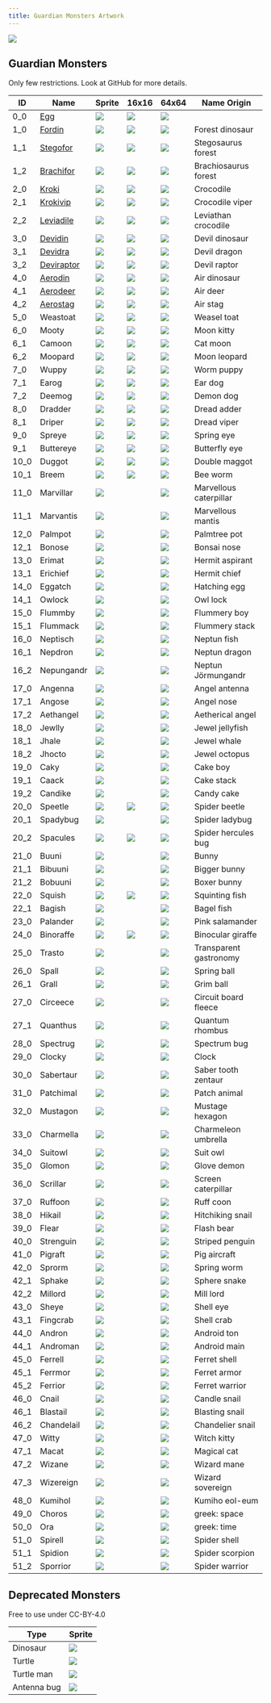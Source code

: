 ```yaml
---
title: Guardian Monsters Artwork
---
```


![](./documents/img/logo.png)

## Guardian Monsters

Only few restrictions. Look at GitHub for more details.

|ID         |Name                               |Sprite                 |16x16                  |64x64                  |Name Origin            |
|-----------|-----------------------------------|-----------------------|-----------------------|-----------------------|-----------------------|
|0_0        |[Egg](./encyclo/0_0_Egg.md)        |![](./sprites/monsters/128x128/0_0.png) |![](./sprites/monsters/animation_16x16/0_0.gif)   |![](./sprites/monsters/64x64/0_0.png)   |                       |
|1_0        |[Fordin](./encyclo/1.md)           |![](./sprites/monsters/128x128/1_0.png) |![](./sprites/monsters/animation_16x16/1_0.gif)   |![](./sprites/monsters/64x64/1_0.png)   |Forest dinosaur        |
|1_1        |[Stegofor](./encyclo/1.md)         |![](./sprites/monsters/128x128/1_1.png) |![](./sprites/monsters/16x16/1_1.png)   |![](./sprites/monsters/64x64/0_0.png)   |Stegosaurus forest     |
|1_2        |[Brachifor](./encyclo/1.md)        |![](./sprites/monsters/128x128/1_2.png) |![](./sprites/monsters/16x16/1_2.png)   |![](./sprites/monsters/64x64/0_0.png)   |Brachiosaurus forest   |
|2_0        |[Kroki](./encyclo/2.md)            |![](./sprites/monsters/128x128/2_0.png) |![](./sprites/monsters/16x16/2_0.png)   |![](./sprites/monsters/64x64/0_0.png)   |Crocodile              |
|2_1        |[Krokivip](./encyclo/2.md)         |![](./sprites/monsters/128x128/2_1.png) |![](./sprites/monsters/16x16/2_1.png)   |![](./sprites/monsters/64x64/0_0.png)   |Crocodile viper        |
|2_2        |[Leviadile](./encyclo/2.md)        |![](./sprites/monsters/128x128/2_2.png) |![](./sprites/monsters/16x16/2_2.png)   |![](./sprites/monsters/64x64/0_0.png)   |Leviathan crocodile    |
|3_0        |[Devidin](./encyclo/3.md)          |![](./sprites/monsters/128x128/3_0.png) |![](./sprites/monsters/16x16/3_0.png)   |![](./sprites/monsters/64x64/0_0.png)   |Devil dinosaur         |
|3_1        |[Devidra](./encyclo/3.md)          |![](./sprites/monsters/128x128/3_1.png) |![](./sprites/monsters/16x16/3_1.png)   |![](./sprites/monsters/64x64/0_0.png)   |Devil dragon           |
|3_2        |[Deviraptor](./encyclo/3.md)       |![](./sprites/monsters/128x128/3_2.png) |![](./sprites/monsters/16x16/3_2.png)   |![](./sprites/monsters/64x64/0_0.png)   |Devil raptor           |
|4_0        |[Aerodin](./encyclo/4.md)          |![](./sprites/monsters/128x128/4_0.png) |![](./sprites/monsters/16x16/4_0.png)   |![](./sprites/monsters/64x64/0_0.png)   |Air dinosaur           |
|4_1        |[Aerodeer](./encyclo/4.md)         |![](./sprites/monsters/128x128/4_1.png) |![](./sprites/monsters/16x16/4_1.png)   |![](./sprites/monsters/64x64/0_0.png)   |Air deer               |
|4_2        |[Aerostag](./encyclo/4.md)         |![](./sprites/monsters/128x128/4_2.png) |![](./sprites/monsters/16x16/4_2.png)   |![](./sprites/monsters/64x64/0_0.png)   |Air stag               |
|5_0        |Weastoat                           |![](./sprites/monsters/128x128/5_0.png) |![](./sprites/monsters/16x16/5_0.png)   |![](./sprites/monsters/64x64/0_0.png)   |Weasel toat            |
|6_0        |Mooty                              |![](./sprites/monsters/128x128/6_0.png) |![](./sprites/monsters/16x16/6_0.png)   |![](./sprites/monsters/64x64/0_0.png)   |Moon kitty             |
|6_1        |Camoon                             |![](./sprites/monsters/128x128/6_1.png) |![](./sprites/monsters/16x16/6_1.png)   |![](./sprites/monsters/64x64/0_0.png)   |Cat moon               |
|6_2        |Moopard                            |![](./sprites/monsters/128x128/6_2.png) |![](./sprites/monsters/16x16/6_2.png)   |![](./sprites/monsters/64x64/0_0.png)   |Moon leopard           |
|7_0        |Wuppy                              |![](./sprites/monsters/128x128/7_0.png) |![](./sprites/monsters/16x16/7_0.png)   |![](./sprites/monsters/64x64/0_0.png)   |Worm puppy             |
|7_1        |Earog                              |![](./sprites/monsters/128x128/7_1.png) |![](./sprites/monsters/16x16/7_1.png)   |![](./sprites/monsters/64x64/0_0.png)   |Ear dog                |
|7_2        |Deemog                             |![](./sprites/monsters/128x128/7_2.png) |![](./sprites/monsters/16x16/7_2.png)   |![](./sprites/monsters/64x64/0_0.png)   |Demon dog              |
|8_0        |Dradder                            |![](./sprites/monsters/128x128/8_0.png) |![](./sprites/monsters/16x16/8_0.png)   |![](./sprites/monsters/64x64/0_0.png)   |Dread adder            |
|8_1        |Driper                             |![](./sprites/monsters/128x128/8_1.png) |![](./sprites/monsters/16x16/8_1.png)   |![](./sprites/monsters/64x64/0_0.png)   |Dread viper            |
|9_0        |Spreye                             |![](./sprites/monsters/128x128/9_0.png) |![](./sprites/monsters/16x16/9_0.png)   |![](./sprites/monsters/64x64/0_0.png)   |Spring eye             |
|9_1        |Buttereye                          |![](./sprites/monsters/128x128/9_1.png) |![](./sprites/monsters/16x16/9_1.png)   |![](./sprites/monsters/64x64/0_0.png)   |Butterfly eye          |
|10_0       |Duggot                             |![](./sprites/monsters/128x128/10_0.png)|![](./sprites/monsters/16x16/10_0.png)  |![](./sprites/monsters/64x64/0_0.png)   |Double maggot          |
|10_1       |Breem                              |![](./sprites/monsters/128x128/10_1.png)|![](./sprites/monsters/16x16/10_1.png)  |![](./sprites/monsters/64x64/0_0.png)   |Bee worm               |
|11_0       |Marvillar                          |![](./sprites/monsters/128x128/11_0.png)|                       |![](./sprites/monsters/64x64/0_0.png)   |Marvellous caterpillar |
|11_1       |Marvantis                          |![](./sprites/monsters/128x128/11_1.png)|                       |![](./sprites/monsters/64x64/0_0.png)   |Marvellous mantis      |
|12_0       |Palmpot                            |![](./sprites/monsters/128x128/12_0.png)|                       |![](./sprites/monsters/64x64/0_0.png)   |Palmtree pot           |
|12_1       |Bonose                             |![](./sprites/monsters/128x128/12_1.png)|                       |![](./sprites/monsters/64x64/0_0.png)   |Bonsai nose            |
|13_0       |Erimat                             |![](./sprites/monsters/128x128/13_0.png)|                       |![](./sprites/monsters/64x64/0_0.png)   |Hermit aspirant        |
|13_1       |Erichief                           |![](./sprites/monsters/128x128/13_1.png)|                       |![](./sprites/monsters/64x64/0_0.png)   |Hermit chief           |
|14_0       |Eggatch                            |![](./sprites/monsters/128x128/14_0.png)|                       |![](./sprites/monsters/64x64/0_0.png)   |Hatching egg           |
|14_1       |Owlock                             |![](./sprites/monsters/128x128/14_1.png)|                       |![](./sprites/monsters/64x64/0_0.png)   |Owl lock               |
|15_0       |Flummby                            |![](./sprites/monsters/128x128/15_0.png)|                       |![](./sprites/monsters/64x64/0_0.png)   |Flummery boy           |
|15_1       |Flummack                           |![](./sprites/monsters/128x128/15_1.png)|                       |![](./sprites/monsters/64x64/0_0.png)   |Flummery stack         |
|16_0       |Neptisch                           |![](./sprites/monsters/128x128/16_0.png)|                       |![](./sprites/monsters/64x64/0_0.png)   |Neptun fish            |
|16_1       |Nepdron                            |![](./sprites/monsters/128x128/16_1.png)|                       |![](./sprites/monsters/64x64/0_0.png)   |Neptun dragon          |
|16_2       |Nepungandr                         |![](./sprites/monsters/128x128/16_2.png)|                       |![](./sprites/monsters/64x64/0_0.png)   |Neptun Jörmungandr     |
|17_0       |Angenna                            |![](./sprites/monsters/128x128/17_0.png)|                       |![](./sprites/monsters/64x64/0_0.png)   |Angel antenna          |
|17_1       |Angose                             |![](./sprites/monsters/128x128/17_1.png)|                       |![](./sprites/monsters/64x64/0_0.png)   |Angel nose             |
|17_2       |Aethangel                          |![](./sprites/monsters/128x128/17_2.png)|                       |![](./sprites/monsters/64x64/0_0.png)   |Aetherical angel       |
|18_0       |Jewlly                             |![](./sprites/monsters/128x128/18_0.png)|                       |![](./sprites/monsters/64x64/0_0.png)   |Jewel jellyfish        |
|18_1       |Jhale                              |![](./sprites/monsters/128x128/18_1.png)|                       |![](./sprites/monsters/64x64/0_0.png)   |Jewel whale            |
|18_2       |Jhocto                             |![](./sprites/monsters/128x128/18_2.png)|                       |![](./sprites/monsters/64x64/0_0.png)   |Jewel octopus          |
|19_0       |Caky                               |![](./sprites/monsters/128x128/19_0.png)|                       |![](./sprites/monsters/64x64/0_0.png)   |Cake boy               |
|19_1       |Caack                              |![](./sprites/monsters/128x128/19_1.png)|                       |![](./sprites/monsters/64x64/0_0.png)   |Cake stack             |
|19_2       |Candike                            |![](./sprites/monsters/128x128/19_2.png)|                       |![](./sprites/monsters/64x64/0_0.png)   |Candy cake             |
|20_0       |Speetle                            |![](./sprites/monsters/128x128/20_0.png)|![](./sprites/monsters/16x16/20_0.png)  |![](./sprites/monsters/64x64/0_0.png)   |Spider beetle          |
|20_1       |Spadybug                           |![](./sprites/monsters/128x128/20_1.png)|                       |![](./sprites/monsters/64x64/0_0.png)   |Spider ladybug         |
|20_2       |Spacules                           |![](./sprites/monsters/128x128/20_2.png)|![](./sprites/monsters/16x16/20_2.png)  |![](./sprites/monsters/64x64/0_0.png)   |Spider hercules bug    |
|21_0       |Buuni                              |![](./sprites/monsters/128x128/21_0.png)|                       |![](./sprites/monsters/64x64/0_0.png)   |Bunny                  |
|21_1       |Bibuuni                            |![](./sprites/monsters/128x128/21_1.png)|                       |![](./sprites/monsters/64x64/0_0.png)   |Bigger bunny           |
|21_2       |Bobuuni                            |![](./sprites/monsters/128x128/21_2.png)|                       |![](./sprites/monsters/64x64/0_0.png)   |Boxer bunny            |
|22_0       |Squish                             |![](./sprites/monsters/128x128/22_0.png)|![](./sprites/monsters/16x16/22_0.png)  |![](./sprites/monsters/64x64/0_0.png)   |Squinting fish         |
|22_1       |Bagish                             |![](./sprites/monsters/128x128/22_1.png)|                       |![](./sprites/monsters/64x64/0_0.png)   |Bagel fish             |
|23_0       |Palander                           |![](./sprites/monsters/128x128/23_0.png)|                       |![](./sprites/monsters/64x64/0_0.png)   |Pink salamander        |
|24_0       |Binoraffe                          |![](./sprites/monsters/128x128/24_0.png)|![](./sprites/monsters/16x16/24_0.png)  |![](./sprites/monsters/64x64/0_0.png)   |Binocular giraffe      |
|25_0       |Trasto                             |![](./sprites/monsters/128x128/25_0.png)|                       |![](./sprites/monsters/64x64/0_0.png)   |Transparent gastronomy |
|26_0       |Spall      |![](./sprites/monsters/128x128/26_0.png)|                       |![](./sprites/monsters/64x64/0_0.png)   |Spring ball            |
|26_1       |Grall      |![](./sprites/monsters/128x128/26_1.png)|                       |![](./sprites/monsters/64x64/0_0.png)   |Grim ball              |
|27_0       |Circeece   |![](./sprites/monsters/128x128/27_0.png)|                       |![](./sprites/monsters/64x64/0_0.png)   |Circuit board fleece   |
|27_1       |Quanthus   |![](./sprites/monsters/128x128/27_1.png)|                       |![](./sprites/monsters/64x64/0_0.png)   |Quantum rhombus        |
|28_0       |Spectrug   |![](./sprites/monsters/128x128/28_0.png)|                       |![](./sprites/monsters/64x64/0_0.png)   |Spectrum bug           |
|29_0       |Clocky     |![](./sprites/monsters/128x128/29_0.png)|                       |![](./sprites/monsters/64x64/0_0.png)   |Clock                  |
|30_0       |Sabertaur  |![](./sprites/monsters/128x128/30_0.png)|                       |![](./sprites/monsters/64x64/0_0.png)   |Saber tooth zentaur    |
|31_0       |Patchimal  |![](./sprites/monsters/128x128/31_0.png)|                       |![](./sprites/monsters/64x64/0_0.png)   |Patch animal           |
|32_0       |Mustagon   |![](./sprites/monsters/128x128/32_0.png)|                       |![](./sprites/monsters/64x64/0_0.png)   |Mustage hexagon        |
|33_0       |Charmella  |![](./sprites/monsters/128x128/33_0.png)|                       |![](./sprites/monsters/64x64/0_0.png)   |Charmeleon umbrella    |
|34_0       |Suitowl    |![](./sprites/monsters/128x128/34_0.png)|                       |![](./sprites/monsters/64x64/0_0.png)   |Suit owl               |
|35_0       |Glomon     |![](./sprites/monsters/128x128/35_0.png)|                       |![](./sprites/monsters/64x64/0_0.png)   |Glove demon            |
|36_0       |Scrillar   |![](./sprites/monsters/128x128/36_0.png)|                       |![](./sprites/monsters/64x64/0_0.png)   |Screen caterpillar     |
|37_0       |Ruffoon    |![](./sprites/monsters/128x128/37_0.png)|                       |![](./sprites/monsters/64x64/0_0.png)   |Ruff coon              |
|38_0       |Hikail     |![](./sprites/monsters/128x128/38_0.png)|                       |![](./sprites/monsters/64x64/0_0.png)   |Hitchiking snail       |
|39_0       |Flear      |![](./sprites/monsters/128x128/39_0.png)|                       |![](./sprites/monsters/64x64/0_0.png)   |Flash bear             |
|40_0       |Strenguin  |![](./sprites/monsters/128x128/40_0.png)|                       |![](./sprites/monsters/64x64/0_0.png)   |Striped penguin        |
|41_0       |Pigraft    |![](./sprites/monsters/128x128/41_0.png)|                       |![](./sprites/monsters/64x64/0_0.png)   |Pig aircraft           |
|42_0       |Sprorm     |![](./sprites/monsters/128x128/42_0.png)|                       |![](./sprites/monsters/64x64/0_0.png)   |Spring worm            |
|42_1       |Sphake     |![](./sprites/monsters/128x128/42_1.png)|                       |![](./sprites/monsters/64x64/0_0.png)   |Sphere snake           |
|42_2       |Millord    |![](./sprites/monsters/128x128/42_2.png)|                       |![](./sprites/monsters/64x64/0_0.png)   |Mill lord              |
|43_0       |Sheye      |![](./sprites/monsters/128x128/43_0.png)|                       |![](./sprites/monsters/64x64/0_0.png)   |Shell eye              |
|43_1       |Fingcrab   |![](./sprites/monsters/128x128/43_1.png)|                       |![](./sprites/monsters/64x64/0_0.png)   |Shell crab             |
|44_0       |Andron     |![](./sprites/monsters/128x128/44_0.png)|                       |![](./sprites/monsters/64x64/0_0.png)   |Android ton            |
|44_1       |Androman   |![](./sprites/monsters/128x128/44_1.png)|                       |![](./sprites/monsters/64x64/0_0.png)   |Android main           |
|45_0       |Ferrell    |![](./sprites/monsters/128x128/45_0.png)|                       |![](./sprites/monsters/64x64/0_0.png)   |Ferret shell           |
|45_1       |Ferrmor    |![](./sprites/monsters/128x128/45_1.png)|                       |![](./sprites/monsters/64x64/0_0.png)   |Ferret armor           |
|45_2       |Ferrior    |![](./sprites/monsters/128x128/45_2.png)|                       |![](./sprites/monsters/64x64/0_0.png)   |Ferret warrior         |
|46_0       |Cnail      |![](./sprites/monsters/128x128/46_0.png)|                       |![](./sprites/monsters/64x64/0_0.png)   |Candle snail           |
|46_1       |Blastail   |![](./sprites/monsters/128x128/46_1.png)|                       |![](./sprites/monsters/64x64/0_0.png)   |Blasting snail         |
|46_2       |Chandelail |![](./sprites/monsters/128x128/46_2.png)|                       |![](./sprites/monsters/64x64/0_0.png)   |Chandelier snail       |
|47_0       |Witty      |![](./sprites/monsters/128x128/47_0.png)|                       |![](./sprites/monsters/64x64/0_0.png)   |Witch kitty            |
|47_1       |Macat      |![](./sprites/monsters/128x128/47_1.png)|                       |![](./sprites/monsters/64x64/0_0.png)   |Magical cat            |
|47_2       |Wizane     |![](./sprites/monsters/128x128/47_2.png)|                       |![](./sprites/monsters/64x64/0_0.png)   |Wizard mane            |
|47_3       |Wizereign  |![](./sprites/monsters/128x128/47_3.png)|                       |![](./sprites/monsters/64x64/0_0.png)   |Wizard sovereign       |
|48_0       |Kumihol    |![](./sprites/monsters/128x128/48_0.png)|                       |![](./sprites/monsters/64x64/0_0.png)   |Kumiho eol-eum         |
|49_0       |Choros     |![](./sprites/monsters/128x128/49_0.png)|                       |![](./sprites/monsters/64x64/0_0.png)   |greek: space           |
|50_0       |Ora        |![](./sprites/monsters/128x128/50_0.png)|                       |![](./sprites/monsters/64x64/0_0.png)   |greek: time            |
|51_0       |Spirell    |![](./sprites/monsters/128x128/51_0.png)|                       |![](./sprites/monsters/64x64/0_0.png)   |Spider shell           |
|51_1       |Spidion    |![](./sprites/monsters/128x128/51_1.png)|                       |![](./sprites/monsters/64x64/0_0.png)   |Spider scorpion        |
|51_2       |Sporrior   |![](./sprites/monsters/128x128/51_2.png)|                       |![](./sprites/monsters/64x64/0_0.png)   |Spider warrior         |



## Deprecated Monsters

Free to use under CC-BY-4.0

|Type           |Sprite                     |
|---------------|---------------------------|
|Dinosaur       |![](./sprites/monsters_CC-BY-4.0/000_dinosaur.png)    |
|Turtle         |![](./sprites/monsters_CC-BY-4.0/001_turtle.png)      |
|Turtle man     |![](./sprites/monsters_CC-BY-4.0/002_turtleman.png)   |
|Antenna bug    |![](./sprites/monsters_CC-BY-4.0/003_antenna_bug.png) |


